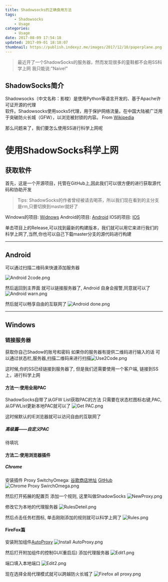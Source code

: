 ```yaml
---
title: Shadowsocks的正确食用方法
tags: 
    - Shadowsocks
    - Usage
categories:
    - Usage
date: 2017-08-09 17:54:18
updated: 2017-09-01 18:18:07
thumbnail: https://publish.indexyz.me/images/2017/12/10/paperplane.png
---
```

> 最近开了一个ShadowSocks的服务器，然而发现很多的童鞋都不会用SS科学上网
  我只能说:"Naive!"

<!--more-->


## ShadowSocks简介
> 
Shadowsocks（中文名称：影梭）是使用Python等语言开发的、基于Apache许可证开源的代理     
软件。Shadowsocks使用socks5代理，用于保护网络流量。在中国大陆被广泛用于突破防火长城（GFW），以浏览被封锁的内容。
From [Wikipedia][1]


那么问题来了，我们要怎么使用SS进行科学上网呢
# 使用ShadowSocks科学上网
## 获取软件
首先，这是一个开源项目，托管在GitHub上,因此我们可以很方便的进行获取源代码和协助开发
> Tips:
  ShadowSocks的作者曾经被请去喝茶，所以我们现在看到的主分支是rm,只要切换到master就好了

Windows的项目: [Widnows][2]
Android的项目: [Android][3]
IOS的项目: [IOS][4]

单击项目上的Release,可以找到最新的构建版本，我们就可以用它来进行我们的科学上网了,当然,你也可以自己下载master分支的源代码进行构建

----------

## Android

可以通过扫描二维码来快速添加服务器

![Android 2code.png][5]

然后返回到主界面 就可以链接服务器了, Android 自身会报警,同意就可以了
![Android warn.png][6]

然后就可以畅享自由的互联网了
![Android done.png][7]

----------

## Windows

### 链接服务器
获取你自己Shadow的账号和密码
如果你的服务器有提供二维码进行输入的话
可以通过状态栏,服务器,扫描二维码来进行扫描![Use2Code.png][8]

这时候,你的SS已经链接到服务器了, 但是我们还需要使用一个客户端, 
链接到SS上，进行科学上网

#### 方法一:使用全局PAC
ShadowSocks自带了从GFW List获取PAC的方法
只需要在状态栏图标右键,PAC,从GFWList更新本地PAC就可以了
![Get PAC.png][9]

这时候默认的IE浏览器就可以访问自由的互联网了

##### 高级篇——自定义PAC
待填坑
#### 方法二:使用浏览器插件
##### Chrome
安装插件 Proxy SwitchyOmega: [谷歌商店地址][10]  [GitHub][11]
![Chrome Proxy SwirchOmega.png][12]

然后打开拓展的配置页
添加一个规则, 这里叫做ShadowSocks
![NewProxy.png][13]

修改它为本地的代理服务器
![RulesDeteil.png][14]

然后点击任务栏图标, 单击刚刚添加的规则就可以科学上网了
![Rules.png][15]

#### FireFox篇
安装附加组件[AutoProxy][16]
![Install AutoProxy.png][17]

然后打开附加组件的控制GUI(重启后)
添加代理服务器
![Edit1.png][18]

端口填入本地端口
![Edit2.png][19]

现在选择全局代理模式就可以跨越防火长城了
![Firefox all proxy.png][20]


  [1]: https://zh.wikipedia.org/wiki/Shadowsocks
  [2]: https://github.com/shadowsocks/shadowsocks-windows/
  [3]: https://github.com/shadowsocks/shadowsocks-android
  [4]: https://github.com/shadowsocks/shadowsocks-iOS
  [5]: https://publish.indexyz.me/images/2016/05/3648777761.png
  [6]: https://publish.indexyz.me/images/2016/05/3417398088.png
  [7]: https://publish.indexyz.me/images/2016/05/2121727418.png
  [8]: https://publish.indexyz.me/images/2016/05/3908564421.png
  [9]: https://publish.indexyz.me/images/2016/05/4276940742.png
  [10]: https://chrome.google.com/webstore/detail/proxy-switchyomega/padekgcemlokbadohgkifijomclgjgif?hl=zh-CN
  [11]: https://github.com/FelisCatus/SwitchyOmega
  [12]: https://publish.indexyz.me/images/2016/05/2218849068.png
  [13]: https://publish.indexyz.me/images/2016/05/1619808061.png
  [14]: https://publish.indexyz.me/images/2016/05/2403373922.png
  [15]: https://publish.indexyz.me/images/2016/05/2696533201.png
  [16]: https://addons.mozilla.org/zh-CN/firefox/addon/autoproxy/
  [17]: https://publish.indexyz.me/images/2016/05/1376335465.png
  [18]: https://publish.indexyz.me/images/2016/05/1196130009.png
  [19]: https://publish.indexyz.me/images/2016/05/3351527960.png
  [20]: https://publish.indexyz.me/images/2016/05/772997332.png
